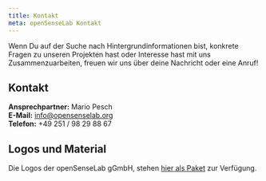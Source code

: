 ```yaml
---
title: Kontakt
meta: openSenseLab Kontakt
---
```


Wenn Du auf der Suche nach Hintergrundinformationen bist, konkrete Fragen zu unseren Projekten hast oder Interesse hast mit uns Zusammenzuarbeiten, freuen wir uns über deine Nachricht oder eine Anruf!

## Kontakt

**Ansprechpartner:**
Mario Pesch<br>
**E-Mail:** info@opensenselab.org<br>
**Telefon:**
+49 251 / 98 29 88 67


## Logos und Material

Die Logos der openSenseLab gGmbH, stehen [hier als Paket](/) zur Verfügung.
